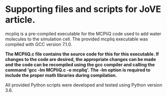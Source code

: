 # Supporting files and scripts for JoVE article.

mcpliq is a pre-compiled executable for the MCPliQ code used to add water molecules to the simulation cell. The provided mcpliq executable was compiled with GCC version 7.1.0. 

<b> The MCPliQ.c file contains the source code for this for this executable. If changes to the code are desired, the appropriate changes can be made and the code can be recompiled using the gcc compiler and calling the command 'gcc -lm MCPliQ.c -o mcpliq'. The -lm option is required to include the proper math libraries during compilation. </b>


All provided Python scripts were developed and tested using Python version 3.6.
